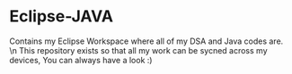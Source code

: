 # Eclipse-JAVA
Contains my Eclipse Workspace where all of my DSA and Java codes are. \n
This repository exists so that all my work can be sycned across my devices, You can always have a look :)
